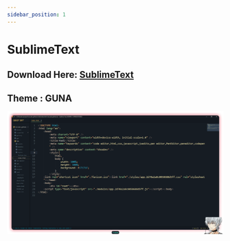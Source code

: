 ```yaml
---
sidebar_position: 1
---
```


# SublimeText
## Download Here: [SublimeText](https://firebasestorage.googleapis.com/v0/b/frendacute.appspot.com/o/sublime_text_build_4152_x64_setup.exe?alt=media&token=79638acc-6c73-4890-b037-6fbb616b1d29)
## Theme : GUNA

![idk](sublime_text_fWO7M9y5DM.png)

